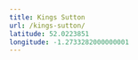 ```yaml
---
title: Kings Sutton
url: /kings-sutton/
latitude: 52.0223851
longitude: -1.2733282000000001
---
```

